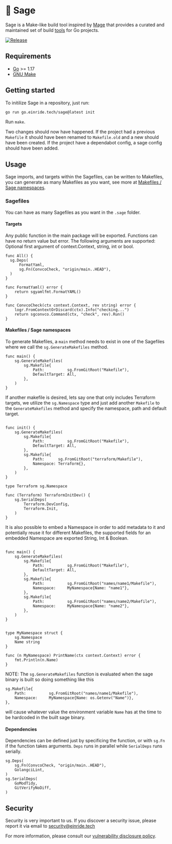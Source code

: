 # :herb: Sage

Sage is a Make-like build tool inspired by [Mage](https://magefile.org/) that
provides a curated and maintained set of build [tools](./tools) for Go projects.

[![Release](https://github.com/einride/sage/actions/workflows/release.yml/badge.svg)](https://github.com/einride/sage/actions/workflows/release.yml)

## Requirements

- [Go](https://golang.org/doc/install) >= 1.17
- [GNU Make](https://www.gnu.org/software/make/)

## Getting started

To initilize Sage in a repository, just run:

```bash
go run go.einride.tech/sage@latest init
```

Run `make`.

Two changes should now have happened. If the project had a previous `Makefile`
it should have been renamed to `Makefile.old` and a new should have been
created. If the project have a dependabot config, a sage config should have been
added.

## Usage

Sage imports, and targets within the Sagefiles, can be written to Makefiles, you
can generate as many Makefiles as you want, see more at
[Makefiles / Sage namespaces](https://github.com/einride/sage#makefiles--sage-namespaces).

### Sagefiles

You can have as many Sagefiles as you want in the `.sage` folder.

#### Targets

Any public function in the main package will be exported. Functions can have no
return value but error. The following arguments are supported: Optional first
argument of context.Context, string, int or bool.

```golang
func All() {
  sg.Deps(
	  FormatYaml,
	  sg.Fn(ConvcoCheck, "origin/main..HEAD"),
  )
}

func FormatYaml() error {
	return sgyamlfmt.FormatYAML()
}

func ConvcoCheck(ctx context.Context, rev string) error {
	logr.FromContextOrDiscard(ctx).Info("checking...")
	return sgconvco.Command(ctx, "check", rev).Run()
}
```

#### Makefiles / Sage namespaces

To generate Makefiles, a `main` method needs to exist in one of the Sagefiles
where we call the `sg.GenerateMakefiles` method.

```golang
func main() {
	sg.GenerateMakefiles(
		sg.Makefile{
			Path:          sg.FromGitRoot("Makefile"),
			DefaultTarget: All,
		},
	)
}
```

If another makefile is desired, lets say one that only includes Terraform
targets, we utilize the `sg.Namespace` type and just add another `Makefile` to
the `GenerateMakefiles` method and specify the namespace, path and default
target.

```golang

func init() {
	sg.GenerateMakefiles(
		sg.Makefile{
			Path:          sg.FromGitRoot("Makefile"),
			DefaultTarget: All,
		},
		sg.Makefile{
			Path:      sg.FromGitRoot("terraform/Makefile"),
			Namespace: Terraform{},
		},
	)
}

type Terraform sg.Namespace

func (Terraform) TerraformInitDev() {
	sg.SerialDeps(
		Terraform.DevConfig,
		Terraform.Init,
	)
}
```

It is also possible to embed a Namespace in order to add metadata to it and
potentially reuse it for different Makefiles, the supported fields for an
embedded Namespace are exported String, Int & Boolean.

```golang

func main() {
	sg.GenerateMakefiles(
		sg.Makefile{
			Path:          sg.FromGitRoot("Makefile"),
			DefaultTarget: All,
		},
		sg.Makefile{
			Path:          sg.FromGitRoot("names/name1/Makefile"),
			Namespace:     MyNamespace{Name: "name1"},
		},
		sg.Makefile{
			Path:          sg.FromGitRoot("names/name2/Makefile"),
			Namespace:     MyNamespace{Name: "name2"},
        },
	)
}


type MyNamespace struct {
	sg.Namespace
	Name string
}

func (n MyNamespace) PrintName(ctx context.Context) error {
	fmt.Println(n.Name)
}
```

NOTE: The `sg.GenerateMakefiles` function is evaluated when the sage binary is
built so doing something like this

```golang
sg.Makefile{
	Path:          sg.FromGitRoot("names/name1/Makefile"),
	Namespace:     MyNamespace{Name: os.Getenv("Name")},
},
```

will cause whatever value the environment variable `Name` has at the time to be
hardcoded in the built sage binary.

#### Dependencies

Dependencies can be defined just by specificing the function, or with `sg.Fn` if
the function takes arguments. `Deps` runs in parallel while `SerialDeps` runs
serially.

```golang
sg.Deps(
	sg.Fn(ConvcoCheck, "origin/main..HEAD"),
	GolangciLint,
)
sg.SerialDeps(
	GoModTidy,
	GitVerifyNoDiff,
)
```

## Security

Security is very important to us. If you discover a security issue, please
report it via email to security@einride.tech

For more information, please consult our
[vulnerability disclosure policy](https://www.einride.tech/vulnerability-disclosure-policy).
